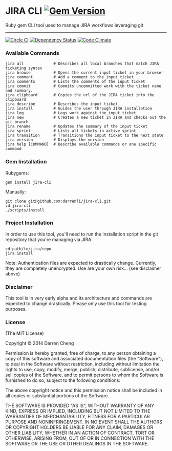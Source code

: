 # JIRA CLI [![Gem Version](https://badge.fury.io/rb/jira-cli.png)](http://badge.fury.io/rb/jira-cli)

Ruby gem CLI tool used to manage JIRA workflows leveraging git

* * *

[![Circle CI](https://circleci.com/gh/drn/jira-cli.svg?style=svg)](https://circleci.com/gh/drn/jira-cli)
[![Dependency Status](https://gemnasium.com/darrenli/jira-cli.png)](https://gemnasium.com/darrenli/jira-cli)
[![Code Climate](https://codeclimate.com/github/darrenli/jira-cli.png)](https://codeclimate.com/github/darrenli/jira-cli)

### Available Commands

    jira all             # Describes all local branches that match JIRA ticketing syntax
    jira browse          # Opens the current input ticket in your browser
    jira comment         # Add a comment to the input ticket
    jira comments        # Lists the comments of the input ticket
    jira commit          # Commits uncommitted work with the ticket name and summary.
    jira clipboard       # Copies the url of the JIRA ticket into the clipboard
    jira describe        # Describes the input ticket
    jira install         # Guides the user through JIRA installation
    jira log             # Logs work against the input ticket
    jira new             # Creates a new ticket in JIRA and checks out the git branch
    jira rename          # Updates the summary of the input ticket
    jira sprint          # Lists all tickets in active sprint
    jira transition      # Transitions the input ticket to the next state
    jira version         # Displays the version
    jira help [COMMAND]  # Describe available commands or one specific command

### Gem Installation

Rubygems:

    gem install jira-cli

Manually:

    git clone git@github.com:darrenli/jira-cli.git
    cd jira-cli
    ./scripts/install

### Project Installation

In order to use this tool, you'll need to run the installation script in the
git repository that you're managing via JIRA.

    cd path/to/jira/repo
    jira install

Note: Authentication files are expected to drastically change. Currently, they
are completely unencrypted. Use are your own risk... (see disclaimer above)

### Disclaimer

This tool is in very early alpha and its architecture and commands
are expected to change drastically. Please only use this tool for testing
purposes.

### License

(The MIT License)

Copyright © 2014 Darren Cheng

Permission is hereby granted, free of charge, to any person obtaining a copy of
this software and associated documentation files (the "Software"), to deal in
the Software without restriction, including without limitation the rights to
use, copy, modify, merge, publish, distribute, sublicense, and/or sell copies
of the Software, and to permit persons to whom the Software is furnished to do
so, subject to the following conditions:

The above copyright notice and this permission notice shall be included in all
copies or substantial portions of the Software.

THE SOFTWARE IS PROVIDED "AS IS", WITHOUT WARRANTY OF ANY KIND, EXPRESS OR
IMPLIED, INCLUDING BUT NOT LIMITED TO THE WARRANTIES OF MERCHANTABILITY,
FITNESS FOR A PARTICULAR PURPOSE AND NONINFRINGEMENT. IN NO EVENT SHALL THE
AUTHORS OR COPYRIGHT HOLDERS BE LIABLE FOR ANY CLAIM, DAMAGES OR OTHER
LIABILITY, WHETHER IN AN ACTION OF CONTRACT, TORT OR OTHERWISE, ARISING FROM,
OUT OF OR IN CONNECTION WITH THE SOFTWARE OR THE USE OR OTHER DEALINGS IN THE
SOFTWARE.
